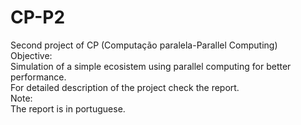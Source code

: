 # CP-P2
Second project of CP (Computação paralela-Parallel Computing)<br>
Objective:<br>
Simulation of a simple ecosistem using parallel computing for better performance.<br>
For detailed description of the project check the report.<br>
Note:<br>
The report is in portuguese.<br>
